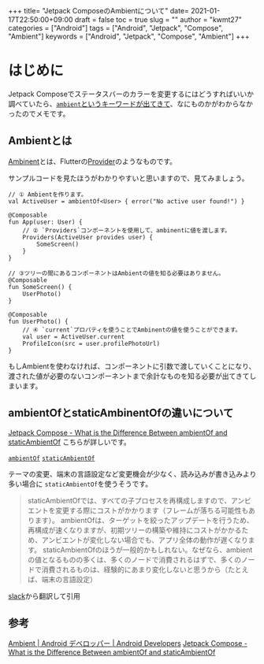 
+++
title= "Jetpack ComposeのAmbientについて"
date= 2021-01-17T22:50:00+09:00
draft = false
toc = true
slug = ""
author = "kwmt27"
categories = ["Android"]
tags = ["Android", "Jetpack", "Compose", "Ambient"]
keywords = ["Android", "Jetpack", "Compose", "Ambient"]
+++

# はじめに

Jetpack Composeでステータスバーのカラーを変更するにはどうすればいいか調べていたら、[`ambient`というキーワードが出てきて](https://github.com/android/compose-samples/blob/main/Jetsnack/app/src/main/java/com/example/jetsnack/ui/utils/SystemUi.kt#L147)、なにものかがわからなかったのでメモです。

## Ambientとは

[Ambinent](https://developer.android.com/reference/kotlin/androidx/compose/runtime/Ambient)とは、Flutterの[Provider](https://pub.dev/packages/provider)のようなものです。

サンプルコードを見たほうがわかりやすいと思いますので、見てみましょう。

```
// ① Ambientを作ります。
val ActiveUser = ambientOf<User> { error("No active user found!") }

@Composable
fun App(user: User) {
    // ② `Providers`コンポーネントを使用して、ambinentに値を渡します。
    Providers(ActiveUser provides user) {
        SomeScreen()
    }
}

// ③ツリーの間にあるコンポーネントはAmbientの値を知る必要はありません。
@Composable
fun SomeScreen() {
    UserPhoto()
}

@Composable
fun UserPhoto() {
    // ④ `current`プロパティを使うことでAmbinentの値を使うことができます。
    val user = ActiveUser.current
    ProfileIcon(src = user.profilePhotoUrl)
}
```

もしAmbientを使わなければ、コンポーネントに引数で渡していくことになり、渡された値が必要のないコンポーネントまで余計なものを知る必要が出てきてしまいます。


## ambientOfとstaticAmbinentOfの違いについて

[Jetpack Compose - What is the Difference Between ambientOf and staticAmbientOf](https://lcdsmao.dev/jetpack-compose-what-is-the-difference-between-ambient-and-static-ambient/) こちらが詳しいです。

[`ambientOf`](https://developer.android.com/reference/kotlin/androidx/compose/runtime/package-summary#ambientof)
[`staticAmbientOf`](https://developer.android.com/reference/kotlin/androidx/compose/runtime/package-summary#staticambientof)

テーマの変更、端末の言語設定など変更機会が少なく、読み込みが書き込みより多い場合に `staticAmbientOf`を使うそうです。

> staticAmbientOfでは、すべての子プロセスを再構成しますので、アンビエントを変更する際にコストがかかります（フレームが落ちる可能性もあります）。 
> ambientOfは、ターゲットを絞ったアップデートを行うため、再構成が速くなりますが、初期ツリーの構築や維持にコストがかかるため、アンビエントが変化しない場合でも、アプリ全体の動作が遅くなります。 
> staticAmbientOfのほうが一般的かもしれない。なぜなら、ambientの値となるものの多くは、多くのノードで消費されるはずで、多くのノードで消費されるものは、経験的にあまり変化しないと思うから（たとえば、端末の言語設定）

[slack](https://kotlinlang.slack.com/archives/CJLTWPH7S/p1604408816280700?thread_ts=1604395068.273700&cid=CJLTWPH7S)から翻訳して引用

## 参考
[Ambient  |  Android デベロッパー  |  Android Developers](https://developer.android.com/reference/kotlin/androidx/compose/runtime/Ambient)
[Jetpack Compose - What is the Difference Between ambientOf and staticAmbientOf](https://lcdsmao.dev/jetpack-compose-what-is-the-difference-between-ambient-and-static-ambient/)